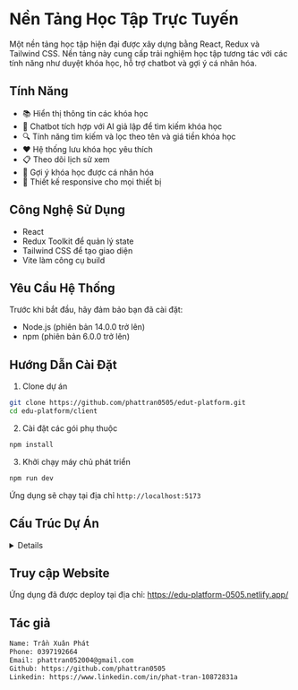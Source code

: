 # Nền Tảng Học Tập Trực Tuyến

Một nền tảng học tập hiện đại được xây dựng bằng React, Redux và Tailwind CSS. Nền tảng này cung cấp trải nghiệm học tập tương tác với các tính năng như duyệt khóa học, hỗ trợ chatbot và gợi ý cá nhân hóa.

## Tính Năng

- 📚 Hiển thị thông tin các khóa học
- 🤖 Chatbot tích hợp với AI giả lập để tìm kiếm khóa học
- 🔍 Tính năng tìm kiếm và lọc theo tên và giá tiền khóa học
- ❤️ Hệ thống lưu khóa học yêu thích
- 📋 Theo dõi lịch sử xem
- 🎯 Gợi ý khóa học được cá nhân hóa
- 📱 Thiết kế responsive cho mọi thiết bị

## Công Nghệ Sử Dụng

- React
- Redux Toolkit để quản lý state
- Tailwind CSS để tạo giao diện
- Vite làm công cụ build

## Yêu Cầu Hệ Thống

Trước khi bắt đầu, hãy đảm bảo bạn đã cài đặt:

- Node.js (phiên bản 14.0.0 trở lên)
- npm (phiên bản 6.0.0 trở lên)

## Hướng Dẫn Cài Đặt

1. Clone dự án

```bash
git clone https://github.com/phattran0505/edut-platform.git
cd edu-platform/client
```

2. Cài đặt các gói phụ thuộc

```bash
npm install
```

3. Khởi chạy máy chủ phát triển

```bash
npm run dev
```

Ứng dụng sẽ chạy tại địa chỉ `http://localhost:5173`

## Cấu Trúc Dự Án

<details>

    src/
    ├── assets/         # Tài nguyên tĩnh và dữ liệu
    ├── components/     # Các component có thể tái sử dụng
    ├── hooks/          # Custom React hooks
    ├── pages/          # Các component trang
    ├── services/       # Các hàm API và service
    ├── store/          # Cấu hình Redux store
    └── main.jsx        # Điểm khởi đầu ứng dụng

</details>

## Truy cập Website

Ứng dụng đã được deploy tại địa chỉ: https://edu-platform-0505.netlify.app/

## Tác giả

```bash
Name: Trần Xuân Phát
Phone: 0397192664
Email: phattran052004@gmail.com
Github: https://github.com/phattran0505
Linkedin: https://www.linkedin.com/in/phat-tran-10872831a
```
